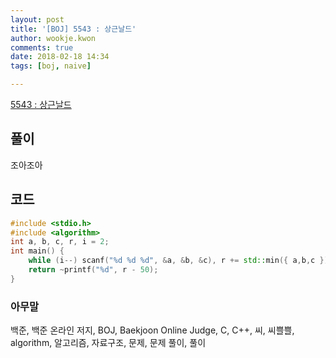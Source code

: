 ```yaml
---
layout: post
title: '[BOJ] 5543 : 상근날드'
author: wookje.kwon
comments: true
date: 2018-02-18 14:34
tags: [boj, naive]

---
```


[5543 : 상근날드](https://www.acmicpc.net/problem/5543)

## 풀이

조아조아

## 코드

```cpp
#include <stdio.h>
#include <algorithm>
int a, b, c, r, i = 2;
int main() {
    while (i--) scanf("%d %d %d", &a, &b, &c), r += std::min({ a,b,c });
    return ~printf("%d", r - 50);
}
```

### 아무말  
백준, 백준 온라인 저지, BOJ, Baekjoon Online Judge, C, C++, 씨, 씨쁠쁠, algorithm, 알고리즘, 자료구조, 문제, 문제 풀이, 풀이
